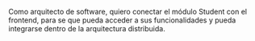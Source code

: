 Como arquitecto de software, quiero conectar el módulo Student con el frontend, para se que pueda acceder a sus funcionalidades y pueda integrarse dentro de la arquitectura distribuida.